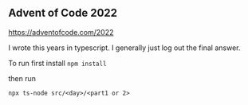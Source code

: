 ## Advent of Code 2022

https://adventofcode.com/2022

I wrote this years in typescript. I generally just log out the final answer.

To run first install `npm install`

then run

`npx ts-node src/<day>/<part1 or 2>`
